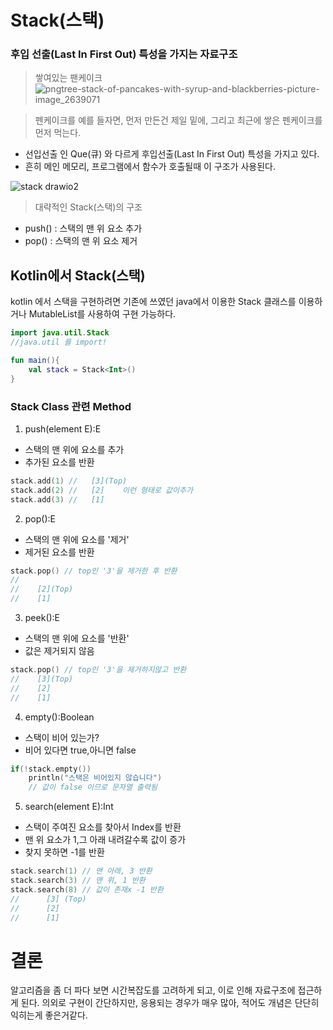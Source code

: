 # Stack(스택)
### 후입 선출(Last In First Out) 특성을 가지는 자료구조

>쌓여있는 팬케이크
![pngtree-stack-of-pancakes-with-syrup-and-blackberries-picture-image_2639071](https://github.com/Ohleesang/TIL/assets/148442711/ad1724ea-c516-4a17-99f3-d31fa3210eb3)

>펜케이크를 예를 들자면, 먼저 만든건 제일 밑에, 그리고 최근에 쌓은 펜케이크를 먼저 먹는다. 

- 선입선출 인 Que(큐) 와 다르게 후입선출(Last In First Out) 특성을 가지고 있다.
- 흔히 메인 메모리, 프로그램에서 함수가 호출될때 이 구조가 사용된다.

![stack drawio2](https://github.com/Ohleesang/TIL/assets/148442711/0e023a96-8d31-42e1-8d97-33d5e9ed5567)
> 대략적인 Stack(스택)의 구조

* push() : 스택의 맨 위 요소 추가
* pop() : 스택의 맨 위 요소 제거

## Kotlin에서 Stack(스택)
kotlin 에서 스택을 구현하려면 기존에 쓰였던 java에서 이용한 Stack 클래스를 이용하거나 
MutableList를 사용하여 구현 가능하다.

```kotlin
import java.util.Stack 
//java.util 를 import!

fun main(){
    val stack = Stack<Int>()
}
```
### Stack Class 관련 Method


1. push(element E):E
 * 스택의 맨 위에 요소를 추가
 * 추가된 요소를 반환
```kotlin
stack.add(1) //   [3](Top)
stack.add(2) //   [2]    이런 형태로 값이추가 
stack.add(3) //   [1]     
```

2. pop():E
 * 스택의 맨 위에 요소를 '제거'
 * 제거된 요소를 반환
```kotlin
stack.pop() // top인 '3'을 제거한 후 반환
//   
//    [2](Top)
//    [1]
```

3. peek():E
 * 스택의 맨 위에 요소를 '반환'
 * 값은 제거되지 않음
```kotlin
stack.pop() // top인 '3'을 제거하지않고 반환
//    [3](Top)
//    [2]
//    [1]

```

4. empty():Boolean
 * 스택이 비어 있는가?
 * 비어 있다면 true,아니면 false
```kotlin
if(!stack.empty()) 
    println("스택은 비어있지 않습니다")
    // 값이 false 이므로 문자열 출력됨
```

5. search(element E):Int
 * 스택이 주여진 요소를 찾아서 Index를 반환
 * 맨 위 요소가 1,그 아래 내려갈수록 값이 증가
 * 찾지 못하면 -1를 반환
```kotlin
stack.search(1) // 맨 아래, 3 반환
stack.search(3) // 맨 위, 1 반환
stack.search(8) // 값이 존재x -1 반환
//      [3] (Top)
//      [2]
//      [1]
```

# 결론
알고리즘을 좀 더 파다 보면 시간복잡도를 고려하게 되고, 이로 인해 자료구조에 접근하게 된다. 의외로 구현이 간단하지만, 응용되는 경우가 매우 많아, 적어도 개념은 단단히 익히는게 좋은거같다.
 

